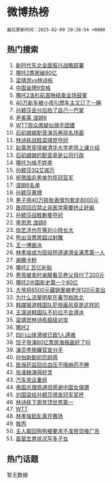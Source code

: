 # 微博热榜

`最后更新时间：2025-02-09 20:28:54 +0800`

## 热门搜索

1. [新时代东北全面振兴战略部署](https://m.weibo.cn/search?containerid=100103type%3D1%26t%3D10%26q%3D%23%E6%96%B0%E6%97%B6%E4%BB%A3%E4%B8%9C%E5%8C%97%E5%85%A8%E9%9D%A2%E6%8C%AF%E5%85%B4%E6%88%98%E7%95%A5%E9%83%A8%E7%BD%B2%23&stream_entry_id=51&isnewpage=1&extparam=seat%3D1%26dgr%3D0%26q%3D%2523%25E6%2596%25B0%25E6%2597%25B6%25E4%25BB%25A3%25E4%25B8%259C%25E5%258C%2597%25E5%2585%25A8%25E9%259D%25A2%25E6%258C%25AF%25E5%2585%25B4%25E6%2588%2598%25E7%2595%25A5%25E9%2583%25A8%25E7%25BD%25B2%2523%26pos%3D0%26c_type%3D51%26filter_type%3Drealtimehot%26stream_entry_id%3D51%26cate%3D10103%26display_time%3D1739104133%26pre_seqid%3D17391041330950107245586)
1. [哪吒2票房破80亿](https://m.weibo.cn/search?containerid=100103type%3D1%26t%3D10%26q%3D%23%E5%93%AA%E5%90%922%E7%A5%A8%E6%88%BF%E7%A0%B480%E4%BA%BF%23&stream_entry_id=31&isnewpage=1&extparam=seat%3D1%26q%3D%2523%25E5%2593%25AA%25E5%2590%25922%25E7%25A5%25A8%25E6%2588%25BF%25E7%25A0%25B480%25E4%25BA%25BF%2523%26dgr%3D0%26realpos%3D1%26pos%3D0%26c_type%3D31%26filter_type%3Drealtimehot%26band_rank%3D1%26flag%3D1%26lcate%3D5001%26stream_entry_id%3D31%26cate%3D5001%26display_time%3D1739104133%26pre_seqid%3D17391041330950107245586)
1. [梁靖崑vs林诗栋](https://m.weibo.cn/search?containerid=100103type%3D1%26t%3D10%26q%3D%23%E6%A2%81%E9%9D%96%E5%B4%91vs%E6%9E%97%E8%AF%97%E6%A0%8B%23&stream_entry_id=31&isnewpage=1&extparam=seat%3D1%26q%3D%2523%25E6%25A2%2581%25E9%259D%2596%25E5%25B4%2591vs%25E6%259E%2597%25E8%25AF%2597%25E6%25A0%258B%2523%26dgr%3D0%26realpos%3D2%26pos%3D1%26c_type%3D31%26filter_type%3Drealtimehot%26band_rank%3D2%26flag%3D1%26lcate%3D5001%26stream_entry_id%3D31%26cate%3D5001%26display_time%3D1739104133%26pre_seqid%3D17391041330950107245586)
1. [中国金牌9宫格](https://m.weibo.cn/search?containerid=100103type%3D1%26t%3D10%26q%3D%23%E4%B8%AD%E5%9B%BD%E9%87%91%E7%89%8C9%E5%AE%AB%E6%A0%BC%23&stream_entry_id=31&isnewpage=1&extparam=seat%3D1%26q%3D%2523%25E4%25B8%25AD%25E5%259B%25BD%25E9%2587%2591%25E7%2589%258C9%25E5%25AE%25AB%25E6%25A0%25BC%2523%26dgr%3D0%26realpos%3D3%26pos%3D2%26c_type%3D31%26filter_type%3Drealtimehot%26band_rank%3D3%26flag%3D0%26lcate%3D5001%26stream_entry_id%3D31%26cate%3D5001%26display_time%3D1739104133%26pre_seqid%3D17391041330950107245586)
1. [哪吒2洛杉矶首映结束全场鼓掌](https://m.weibo.cn/search?containerid=100103type%3D1%26t%3D10%26q%3D%23%E5%93%AA%E5%90%922%E6%B4%9B%E6%9D%89%E7%9F%B6%E9%A6%96%E6%98%A0%E7%BB%93%E6%9D%9F%E5%85%A8%E5%9C%BA%E9%BC%93%E6%8E%8C%23&stream_entry_id=31&isnewpage=1&extparam=seat%3D1%26q%3D%2523%25E5%2593%25AA%25E5%2590%25922%25E6%25B4%259B%25E6%259D%2589%25E7%259F%25B6%25E9%25A6%2596%25E6%2598%25A0%25E7%25BB%2593%25E6%259D%259F%25E5%2585%25A8%25E5%259C%25BA%25E9%25BC%2593%25E6%258E%258C%2523%26dgr%3D0%26realpos%3D4%26pos%3D3%26c_type%3D31%26filter_type%3Drealtimehot%26band_rank%3D4%26flag%3D2%26lcate%3D5001%26stream_entry_id%3D31%26cate%3D5001%26display_time%3D1739104133%26pre_seqid%3D17391041330950107245586)
1. [40万新车被小孩引燃车主又订了一辆](https://m.weibo.cn/search?containerid=100103type%3D1%26t%3D10%26q%3D%2340%E4%B8%87%E6%96%B0%E8%BD%A6%E8%A2%AB%E5%B0%8F%E5%AD%A9%E5%BC%95%E7%87%83%E8%BD%A6%E4%B8%BB%E5%8F%88%E8%AE%A2%E4%BA%86%E4%B8%80%E8%BE%86%23&stream_entry_id=31&isnewpage=1&extparam=seat%3D1%26q%3D%252340%25E4%25B8%2587%25E6%2596%25B0%25E8%25BD%25A6%25E8%25A2%25AB%25E5%25B0%258F%25E5%25AD%25A9%25E5%25BC%2595%25E7%2587%2583%25E8%25BD%25A6%25E4%25B8%25BB%25E5%258F%2588%25E8%25AE%25A2%25E4%25BA%2586%25E4%25B8%2580%25E8%25BE%2586%2523%26dgr%3D0%26realpos%3D5%26pos%3D4%26c_type%3D31%26filter_type%3Drealtimehot%26band_rank%3D5%26flag%3D1%26lcate%3D5001%26stream_entry_id%3D31%26cate%3D5001%26display_time%3D1739104133%26pre_seqid%3D17391041330950107245586)
1. [孙颖莎丢分后拍了自己一巴掌](https://m.weibo.cn/search?containerid=100103type%3D1%26t%3D10%26q%3D%23%E5%AD%99%E9%A2%96%E8%8E%8E%E4%B8%A2%E5%88%86%E5%90%8E%E6%8B%8D%E4%BA%86%E8%87%AA%E5%B7%B1%E4%B8%80%E5%B7%B4%E6%8E%8C%23&stream_entry_id=31&isnewpage=1&extparam=seat%3D1%26q%3D%2523%25E5%25AD%2599%25E9%25A2%2596%25E8%258E%258E%25E4%25B8%25A2%25E5%2588%2586%25E5%2590%258E%25E6%258B%258D%25E4%25BA%2586%25E8%2587%25AA%25E5%25B7%25B1%25E4%25B8%2580%25E5%25B7%25B4%25E6%258E%258C%2523%26dgr%3D0%26realpos%3D6%26pos%3D5%26c_type%3D31%26filter_type%3Drealtimehot%26band_rank%3D6%26flag%3D1%26lcate%3D5001%26stream_entry_id%3D31%26cate%3D5001%26display_time%3D1739104133%26pre_seqid%3D17391041330950107245586)
1. [尹美莱 浪姐6](https://m.weibo.cn/search?containerid=100103type%3D1%26t%3D10%26q%3D%E5%B0%B9%E7%BE%8E%E8%8E%B1+%E6%B5%AA%E5%A7%906&stream_entry_id=31&isnewpage=1&extparam=seat%3D1%26q%3D%25E5%25B0%25B9%25E7%25BE%258E%25E8%258E%25B1%2520%25E6%25B5%25AA%25E5%25A7%25906%26dgr%3D0%26realpos%3D7%26pos%3D6%26c_type%3D31%26filter_type%3Drealtimehot%26band_rank%3D7%26flag%3D1%26lcate%3D5001%26stream_entry_id%3D31%26cate%3D5001%26display_time%3D1739104133%26pre_seqid%3D17391041330950107245586)
1. [WTT观众席疑似骑手团建](https://m.weibo.cn/search?containerid=100103type%3D1%26t%3D10%26q%3D%23WTT%E8%A7%82%E4%BC%97%E5%B8%AD%E7%96%91%E4%BC%BC%E9%AA%91%E6%89%8B%E5%9B%A2%E5%BB%BA%23&stream_entry_id=31&isnewpage=1&extparam=seat%3D1%26q%3D%2523WTT%25E8%25A7%2582%25E4%25BC%2597%25E5%25B8%25AD%25E7%2596%2591%25E4%25BC%25BC%25E9%25AA%2591%25E6%2589%258B%25E5%259B%25A2%25E5%25BB%25BA%2523%26dgr%3D0%26realpos%3D8%26pos%3D7%26c_type%3D31%26filter_type%3Drealtimehot%26band_rank%3D8%26flag%3D1%26lcate%3D5001%26stream_entry_id%3D31%26cate%3D5001%26display_time%3D1739104133%26pre_seqid%3D17391041330950107245586)
1. [石矶娘娘配音演员再现名场面](https://m.weibo.cn/search?containerid=100103type%3D1%26t%3D10%26q%3D%23%E7%9F%B3%E7%9F%B6%E5%A8%98%E5%A8%98%E9%85%8D%E9%9F%B3%E6%BC%94%E5%91%98%E5%86%8D%E7%8E%B0%E5%90%8D%E5%9C%BA%E9%9D%A2%23&stream_entry_id=31&isnewpage=1&extparam=seat%3D1%26q%3D%2523%25E7%259F%25B3%25E7%259F%25B6%25E5%25A8%2598%25E5%25A8%2598%25E9%2585%258D%25E9%259F%25B3%25E6%25BC%2594%25E5%2591%2598%25E5%2586%258D%25E7%258E%25B0%25E5%2590%258D%25E5%259C%25BA%25E9%259D%25A2%2523%26dgr%3D0%26realpos%3D9%26pos%3D8%26c_type%3D31%26filter_type%3Drealtimehot%26band_rank%3D9%26flag%3D1%26lcate%3D5001%26stream_entry_id%3D31%26cate%3D5001%26display_time%3D1739104133%26pre_seqid%3D17391041330950107245586)
1. [林诗栋战胜梁靖崑夺冠](https://m.weibo.cn/search?containerid=100103type%3D1%26t%3D10%26q%3D%23%E6%9E%97%E8%AF%97%E6%A0%8B%E6%88%98%E8%83%9C%E6%A2%81%E9%9D%96%E5%B4%91%E5%A4%BA%E5%86%A0%23&stream_entry_id=31&isnewpage=1&extparam=seat%3D1%26q%3D%2523%25E6%259E%2597%25E8%25AF%2597%25E6%25A0%258B%25E6%2588%2598%25E8%2583%259C%25E6%25A2%2581%25E9%259D%2596%25E5%25B4%2591%25E5%25A4%25BA%25E5%2586%25A0%2523%26dgr%3D0%26realpos%3D10%26pos%3D9%26c_type%3D31%26filter_type%3Drealtimehot%26band_rank%3D10%26flag%3D1%26lcate%3D5001%26stream_entry_id%3D31%26cate%3D5001%26display_time%3D1739104133%26pre_seqid%3D17391041330950107245586)
1. [赵露思穿搭被清华大学老师上课介绍](https://m.weibo.cn/search?containerid=100103type%3D1%26t%3D10%26q%3D%23%E8%B5%B5%E9%9C%B2%E6%80%9D%E7%A9%BF%E6%90%AD%E8%A2%AB%E6%B8%85%E5%8D%8E%E5%A4%A7%E5%AD%A6%E8%80%81%E5%B8%88%E4%B8%8A%E8%AF%BE%E4%BB%8B%E7%BB%8D%23&stream_entry_id=31&isnewpage=1&extparam=seat%3D1%26q%3D%2523%25E8%25B5%25B5%25E9%259C%25B2%25E6%2580%259D%25E7%25A9%25BF%25E6%2590%25AD%25E8%25A2%25AB%25E6%25B8%2585%25E5%258D%258E%25E5%25A4%25A7%25E5%25AD%25A6%25E8%2580%2581%25E5%25B8%2588%25E4%25B8%258A%25E8%25AF%25BE%25E4%25BB%258B%25E7%25BB%258D%2523%26dgr%3D0%26realpos%3D11%26pos%3D10%26c_type%3D31%26filter_type%3Drealtimehot%26band_rank%3D11%26flag%3D1%26lcate%3D5001%26stream_entry_id%3D31%26cate%3D5001%26display_time%3D1739104133%26pre_seqid%3D17391041330950107245586)
1. [石矶娘娘的配音竟是公司行政](https://m.weibo.cn/search?containerid=100103type%3D1%26t%3D10%26q%3D%23%E7%9F%B3%E7%9F%B6%E5%A8%98%E5%A8%98%E7%9A%84%E9%85%8D%E9%9F%B3%E7%AB%9F%E6%98%AF%E5%85%AC%E5%8F%B8%E8%A1%8C%E6%94%BF%23&stream_entry_id=31&isnewpage=1&extparam=seat%3D1%26q%3D%2523%25E7%259F%25B3%25E7%259F%25B6%25E5%25A8%2598%25E5%25A8%2598%25E7%259A%2584%25E9%2585%258D%25E9%259F%25B3%25E7%25AB%259F%25E6%2598%25AF%25E5%2585%25AC%25E5%258F%25B8%25E8%25A1%258C%25E6%2594%25BF%2523%26dgr%3D0%26realpos%3D12%26pos%3D11%26c_type%3D31%26filter_type%3Drealtimehot%26band_rank%3D12%26flag%3D1%26lcate%3D5001%26stream_entry_id%3D31%26cate%3D5001%26display_time%3D1739104133%26pre_seqid%3D17391041330950107245586)
1. [哪吒为啥不姓李](https://m.weibo.cn/search?containerid=100103type%3D1%26t%3D10%26q%3D%E5%93%AA%E5%90%92%E4%B8%BA%E5%95%A5%E4%B8%8D%E5%A7%93%E6%9D%8E&stream_entry_id=31&isnewpage=1&extparam=seat%3D1%26q%3D%25E5%2593%25AA%25E5%2590%2592%25E4%25B8%25BA%25E5%2595%25A5%25E4%25B8%258D%25E5%25A7%2593%25E6%259D%258E%26dgr%3D0%26realpos%3D13%26pos%3D12%26c_type%3D31%26filter_type%3Drealtimehot%26band_rank%3D13%26flag%3D0%26lcate%3D5001%26stream_entry_id%3D31%26cate%3D5001%26display_time%3D1739104133%26pre_seqid%3D17391041330950107245586)
1. [孙颖莎3Q艾瑞万](https://m.weibo.cn/search?containerid=100103type%3D1%26t%3D10%26q%3D%E5%AD%99%E9%A2%96%E8%8E%8E3Q%E8%89%BE%E7%91%9E%E4%B8%87&stream_entry_id=31&isnewpage=1&extparam=seat%3D1%26q%3D%25E5%25AD%2599%25E9%25A2%2596%25E8%258E%258E3Q%25E8%2589%25BE%25E7%2591%259E%25E4%25B8%2587%26dgr%3D0%26realpos%3D14%26pos%3D13%26c_type%3D31%26filter_type%3Drealtimehot%26band_rank%3D14%26flag%3D1%26lcate%3D5001%26stream_entry_id%3D31%26cate%3D5001%26display_time%3D1739104133%26pre_seqid%3D17391041330950107245586)
1. [祝贺国乒男单包揽冠亚军](https://m.weibo.cn/search?containerid=100103type%3D1%26t%3D10%26q%3D%E7%A5%9D%E8%B4%BA%E5%9B%BD%E4%B9%92%E7%94%B7%E5%8D%95%E5%8C%85%E6%8F%BD%E5%86%A0%E4%BA%9A%E5%86%9B&stream_entry_id=31&isnewpage=1&extparam=seat%3D1%26q%3D%25E7%25A5%259D%25E8%25B4%25BA%25E5%259B%25BD%25E4%25B9%2592%25E7%2594%25B7%25E5%258D%2595%25E5%258C%2585%25E6%258F%25BD%25E5%2586%25A0%25E4%25BA%259A%25E5%2586%259B%26dgr%3D0%26realpos%3D15%26pos%3D14%26c_type%3D31%26filter_type%3Drealtimehot%26band_rank%3D15%26flag%3D1%26lcate%3D5001%26stream_entry_id%3D31%26cate%3D5001%26display_time%3D1739104133%26pre_seqid%3D17391041330950107245586)
1. [浪姐6名单](https://m.weibo.cn/search?containerid=100103type%3D1%26t%3D10%26q%3D%E6%B5%AA%E5%A7%906%E5%90%8D%E5%8D%95&stream_entry_id=31&isnewpage=1&extparam=seat%3D1%26q%3D%25E6%25B5%25AA%25E5%25A7%25906%25E5%2590%258D%25E5%258D%2595%26dgr%3D0%26realpos%3D16%26pos%3D15%26c_type%3D31%26filter_type%3Drealtimehot%26band_rank%3D16%26flag%3D0%26lcate%3D5001%26stream_entry_id%3D31%26cate%3D5001%26display_time%3D1739104133%26pre_seqid%3D17391041330950107245586)
1. [孙颖莎黄牌](https://m.weibo.cn/search?containerid=100103type%3D1%26t%3D10%26q%3D%E5%AD%99%E9%A2%96%E8%8E%8E%E9%BB%84%E7%89%8C&stream_entry_id=31&isnewpage=1&extparam=seat%3D1%26q%3D%25E5%25AD%2599%25E9%25A2%2596%25E8%258E%258E%25E9%25BB%2584%25E7%2589%258C%26dgr%3D0%26realpos%3D17%26pos%3D16%26c_type%3D31%26filter_type%3Drealtimehot%26band_rank%3D17%26flag%3D0%26lcate%3D5001%26stream_entry_id%3D31%26cate%3D5001%26display_time%3D1739104133%26pre_seqid%3D17391041330950107245586)
1. [男子用40万转账表情包套走8000元](https://m.weibo.cn/search?containerid=100103type%3D1%26t%3D10%26q%3D%23%E7%94%B7%E5%AD%90%E7%94%A840%E4%B8%87%E8%BD%AC%E8%B4%A6%E8%A1%A8%E6%83%85%E5%8C%85%E5%A5%97%E8%B5%B08000%E5%85%83%23&stream_entry_id=31&isnewpage=1&extparam=seat%3D1%26q%3D%2523%25E7%2594%25B7%25E5%25AD%2590%25E7%2594%25A840%25E4%25B8%2587%25E8%25BD%25AC%25E8%25B4%25A6%25E8%25A1%25A8%25E6%2583%2585%25E5%258C%2585%25E5%25A5%2597%25E8%25B5%25B08000%25E5%2585%2583%2523%26dgr%3D0%26realpos%3D18%26pos%3D17%26c_type%3D31%26filter_type%3Drealtimehot%26band_rank%3D18%26flag%3D1%26lcate%3D5001%26stream_entry_id%3D31%26cate%3D5001%26display_time%3D1739104133%26pre_seqid%3D17391041330950107245586)
1. [医院回应禁止非医学需要终止妊娠](https://m.weibo.cn/search?containerid=100103type%3D1%26t%3D10%26q%3D%23%E5%8C%BB%E9%99%A2%E5%9B%9E%E5%BA%94%E7%A6%81%E6%AD%A2%E9%9D%9E%E5%8C%BB%E5%AD%A6%E9%9C%80%E8%A6%81%E7%BB%88%E6%AD%A2%E5%A6%8A%E5%A8%A0%23&stream_entry_id=31&isnewpage=1&extparam=seat%3D1%26q%3D%2523%25E5%258C%25BB%25E9%2599%25A2%25E5%259B%259E%25E5%25BA%2594%25E7%25A6%2581%25E6%25AD%25A2%25E9%259D%259E%25E5%258C%25BB%25E5%25AD%25A6%25E9%259C%2580%25E8%25A6%2581%25E7%25BB%2588%25E6%25AD%25A2%25E5%25A6%258A%25E5%25A8%25A0%2523%26dgr%3D0%26realpos%3D19%26pos%3D18%26c_type%3D31%26filter_type%3Drealtimehot%26band_rank%3D19%26flag%3D0%26lcate%3D5001%26stream_entry_id%3D31%26cate%3D5001%26display_time%3D1739104133%26pre_seqid%3D17391041330950107245586)
1. [孙颖莎战胜蒯曼夺冠](https://m.weibo.cn/search?containerid=100103type%3D1%26t%3D10%26q%3D%23%E5%AD%99%E9%A2%96%E8%8E%8E%E6%88%98%E8%83%9C%E8%92%AF%E6%9B%BC%E5%A4%BA%E5%86%A0%23&stream_entry_id=31&isnewpage=1&extparam=seat%3D1%26q%3D%2523%25E5%25AD%2599%25E9%25A2%2596%25E8%258E%258E%25E6%2588%2598%25E8%2583%259C%25E8%2592%25AF%25E6%259B%25BC%25E5%25A4%25BA%25E5%2586%25A0%2523%26dgr%3D0%26realpos%3D20%26pos%3D19%26c_type%3D31%26filter_type%3Drealtimehot%26band_rank%3D20%26flag%3D0%26lcate%3D5001%26stream_entry_id%3D31%26cate%3D5001%26display_time%3D1739104133%26pre_seqid%3D17391041330950107245586)
1. [李思思 浪姐6](https://m.weibo.cn/search?containerid=100103type%3D1%26t%3D10%26q%3D%E6%9D%8E%E6%80%9D%E6%80%9D+%E6%B5%AA%E5%A7%906&stream_entry_id=31&isnewpage=1&extparam=seat%3D1%26q%3D%25E6%259D%258E%25E6%2580%259D%25E6%2580%259D%2520%25E6%25B5%25AA%25E5%25A7%25906%26dgr%3D0%26realpos%3D21%26pos%3D20%26c_type%3D31%26filter_type%3Drealtimehot%26band_rank%3D21%26flag%3D1%26lcate%3D5001%26stream_entry_id%3D31%26cate%3D5001%26display_time%3D1739104133%26pre_seqid%3D17391041330950107245586)
1. [徐艺洋也在等刘小玲长大](https://m.weibo.cn/search?containerid=100103type%3D1%26t%3D10%26q%3D%E5%BE%90%E8%89%BA%E6%B4%8B%E4%B9%9F%E5%9C%A8%E7%AD%89%E5%88%98%E5%B0%8F%E7%8E%B2%E9%95%BF%E5%A4%A7&stream_entry_id=31&isnewpage=1&extparam=seat%3D1%26q%3D%25E5%25BE%2590%25E8%2589%25BA%25E6%25B4%258B%25E4%25B9%259F%25E5%259C%25A8%25E7%25AD%2589%25E5%2588%2598%25E5%25B0%258F%25E7%258E%25B2%25E9%2595%25BF%25E5%25A4%25A7%26dgr%3D0%26realpos%3D22%26pos%3D21%26c_type%3D31%26filter_type%3Drealtimehot%26band_rank%3D22%26flag%3D1%26lcate%3D5001%26stream_entry_id%3D31%26cate%3D5001%26display_time%3D1739104133%26pre_seqid%3D17391041330950107245586)
1. [熊出没票房超过射雕](https://m.weibo.cn/search?containerid=100103type%3D1%26t%3D10%26q%3D%23%E7%86%8A%E5%87%BA%E6%B2%A1%E7%A5%A8%E6%88%BF%E8%B6%85%E8%BF%87%E5%B0%84%E9%9B%95%23&stream_entry_id=31&isnewpage=1&extparam=seat%3D1%26q%3D%2523%25E7%2586%258A%25E5%2587%25BA%25E6%25B2%25A1%25E7%25A5%25A8%25E6%2588%25BF%25E8%25B6%2585%25E8%25BF%2587%25E5%25B0%2584%25E9%259B%2595%2523%26dgr%3D0%26realpos%3D23%26pos%3D22%26c_type%3D31%26filter_type%3Drealtimehot%26band_rank%3D23%26flag%3D0%26lcate%3D5001%26stream_entry_id%3D31%26cate%3D5001%26display_time%3D1739104133%26pre_seqid%3D17391041330950107245586)
1. [王一博凿冰](https://m.weibo.cn/search?containerid=100103type%3D1%26t%3D10%26q%3D%23%E7%8E%8B%E4%B8%80%E5%8D%9A%E5%87%BF%E5%86%B0%23&stream_entry_id=31&isnewpage=1&extparam=seat%3D1%26q%3D%2523%25E7%258E%258B%25E4%25B8%2580%25E5%258D%259A%25E5%2587%25BF%25E5%2586%25B0%2523%26dgr%3D0%26realpos%3D24%26pos%3D23%26c_type%3D31%26filter_type%3Drealtimehot%26band_rank%3D24%26flag%3D1%26lcate%3D5001%26stream_entry_id%3D31%26cate%3D5001%26display_time%3D1739104133%26pre_seqid%3D17391041330950107245586)
1. [林孝埈成为现役短道速滑全满贯第一人](https://m.weibo.cn/search?containerid=100103type%3D1%26t%3D10%26q%3D%23%E6%9E%97%E5%AD%9D%E5%9F%88%E6%88%90%E4%B8%BA%E7%8E%B0%E5%BD%B9%E7%9F%AD%E9%81%93%E9%80%9F%E6%BB%91%E5%85%A8%E6%BB%A1%E8%B4%AF%E7%AC%AC%E4%B8%80%E4%BA%BA%23&stream_entry_id=31&isnewpage=1&extparam=seat%3D1%26q%3D%2523%25E6%259E%2597%25E5%25AD%259D%25E5%259F%2588%25E6%2588%2590%25E4%25B8%25BA%25E7%258E%25B0%25E5%25BD%25B9%25E7%259F%25AD%25E9%2581%2593%25E9%2580%259F%25E6%25BB%2591%25E5%2585%25A8%25E6%25BB%25A1%25E8%25B4%25AF%25E7%25AC%25AC%25E4%25B8%2580%25E4%25BA%25BA%2523%26dgr%3D0%26realpos%3D25%26pos%3D24%26c_type%3D31%26filter_type%3Drealtimehot%26band_rank%3D25%26flag%3D1%26lcate%3D5001%26stream_entry_id%3D31%26cate%3D5001%26display_time%3D1739104133%26pre_seqid%3D17391041330950107245586)
1. [谢娜卡粉](https://m.weibo.cn/search?containerid=100103type%3D1%26t%3D10%26q%3D%23%E8%B0%A2%E5%A8%9C%E5%8D%A1%E7%B2%89%23&stream_entry_id=31&isnewpage=1&extparam=seat%3D1%26q%3D%2523%25E8%25B0%25A2%25E5%25A8%259C%25E5%258D%25A1%25E7%25B2%2589%2523%26dgr%3D0%26realpos%3D26%26pos%3D25%26c_type%3D31%26filter_type%3Drealtimehot%26band_rank%3D26%26flag%3D0%26lcate%3D5001%26stream_entry_id%3D31%26cate%3D5001%26display_time%3D1739104133%26pre_seqid%3D17391041330950107245586)
1. [哪吒2 百亿补贴](https://m.weibo.cn/search?containerid=100103type%3D1%26t%3D10%26q%3D%E5%93%AA%E5%90%922+%E7%99%BE%E4%BA%BF%E8%A1%A5%E8%B4%B4&stream_entry_id=31&isnewpage=1&extparam=seat%3D1%26q%3D%25E5%2593%25AA%25E5%2590%25922%2520%25E7%2599%25BE%25E4%25BA%25BF%25E8%25A1%25A5%25E8%25B4%25B4%26dgr%3D0%26realpos%3D27%26pos%3D26%26c_type%3D31%26filter_type%3Drealtimehot%26band_rank%3D27%26flag%3D1%26lcate%3D5001%26stream_entry_id%3D31%26cate%3D5001%26display_time%3D1739104133%26pre_seqid%3D17391041330950107245586)
1. [男孩被卖时亲眼看见养父母付了200元](https://m.weibo.cn/search?containerid=100103type%3D1%26t%3D10%26q%3D%23%E7%94%B7%E5%AD%A9%E8%A2%AB%E5%8D%96%E6%97%B6%E4%BA%B2%E7%9C%BC%E7%9C%8B%E8%A7%81%E5%85%BB%E7%88%B6%E6%AF%8D%E4%BB%98%E4%BA%86200%E5%85%83%23&stream_entry_id=31&isnewpage=1&extparam=seat%3D1%26q%3D%2523%25E7%2594%25B7%25E5%25AD%25A9%25E8%25A2%25AB%25E5%258D%2596%25E6%2597%25B6%25E4%25BA%25B2%25E7%259C%25BC%25E7%259C%258B%25E8%25A7%2581%25E5%2585%25BB%25E7%2588%25B6%25E6%25AF%258D%25E4%25BB%2598%25E4%25BA%2586200%25E5%2585%2583%2523%26dgr%3D0%26realpos%3D28%26pos%3D27%26c_type%3D31%26filter_type%3Drealtimehot%26band_rank%3D28%26flag%3D0%26lcate%3D5001%26stream_entry_id%3D31%26cate%3D5001%26display_time%3D1739104133%26pre_seqid%3D17391041330950107245586)
1. [哪吒2中国影史第一个80亿](https://m.weibo.cn/search?containerid=100103type%3D1%26t%3D10%26q%3D%23%E5%93%AA%E5%90%922%E4%B8%AD%E5%9B%BD%E5%BD%B1%E5%8F%B2%E7%AC%AC%E4%B8%80%E4%B8%AA80%E4%BA%BF%23&stream_entry_id=31&isnewpage=1&extparam=seat%3D1%26q%3D%2523%25E5%2593%25AA%25E5%2590%25922%25E4%25B8%25AD%25E5%259B%25BD%25E5%25BD%25B1%25E5%258F%25B2%25E7%25AC%25AC%25E4%25B8%2580%25E4%25B8%25AA80%25E4%25BA%25BF%2523%26dgr%3D0%26realpos%3D29%26pos%3D28%26c_type%3D31%26filter_type%3Drealtimehot%26band_rank%3D29%26flag%3D1%26lcate%3D5001%26stream_entry_id%3D31%26cate%3D5001%26display_time%3D1739104133%26pre_seqid%3D17391041330950107245586)
1. [大爷将6500元藏锅里被老伴120元卖出](https://m.weibo.cn/search?containerid=100103type%3D1%26t%3D10%26q%3D%23%E5%A4%A7%E7%88%B7%E5%B0%866500%E5%85%83%E8%97%8F%E9%94%85%E9%87%8C%E8%A2%AB%E8%80%81%E4%BC%B4120%E5%85%83%E5%8D%96%E5%87%BA%23&stream_entry_id=31&isnewpage=1&extparam=seat%3D1%26q%3D%2523%25E5%25A4%25A7%25E7%2588%25B7%25E5%25B0%25866500%25E5%2585%2583%25E8%2597%258F%25E9%2594%2585%25E9%2587%258C%25E8%25A2%25AB%25E8%2580%2581%25E4%25BC%25B4120%25E5%2585%2583%25E5%258D%2596%25E5%2587%25BA%2523%26dgr%3D0%26realpos%3D30%26pos%3D29%26c_type%3D31%26filter_type%3Drealtimehot%26band_rank%3D30%26flag%3D1%26lcate%3D5001%26stream_entry_id%3D31%26cate%3D5001%26display_time%3D1739104133%26pre_seqid%3D17391041330950107245586)
1. [为什么流量明星在春节档败北](https://m.weibo.cn/search?containerid=100103type%3D1%26t%3D10%26q%3D%23%E4%B8%BA%E4%BB%80%E4%B9%88%E6%B5%81%E9%87%8F%E6%98%8E%E6%98%9F%E5%9C%A8%E6%98%A5%E8%8A%82%E6%A1%A3%E8%B4%A5%E5%8C%97%23&stream_entry_id=31&isnewpage=1&extparam=seat%3D1%26q%3D%2523%25E4%25B8%25BA%25E4%25BB%2580%25E4%25B9%2588%25E6%25B5%2581%25E9%2587%258F%25E6%2598%258E%25E6%2598%259F%25E5%259C%25A8%25E6%2598%25A5%25E8%258A%2582%25E6%25A1%25A3%25E8%25B4%25A5%25E5%258C%2597%2523%26dgr%3D0%26realpos%3D31%26pos%3D30%26c_type%3D31%26filter_type%3Drealtimehot%26band_rank%3D31%26flag%3D1%26lcate%3D5001%26stream_entry_id%3D31%26cate%3D5001%26display_time%3D1739104133%26pre_seqid%3D17391041330950107245586)
1. [韩媒报道韩国队犯规画风竟是这样的](https://m.weibo.cn/search?containerid=100103type%3D1%26t%3D10%26q%3D%23%E9%9F%A9%E5%AA%92%E6%8A%A5%E9%81%93%E9%9F%A9%E5%9B%BD%E9%98%9F%E7%8A%AF%E8%A7%84%E7%94%BB%E9%A3%8E%E7%AB%9F%E6%98%AF%E8%BF%99%E6%A0%B7%E7%9A%84%23&stream_entry_id=31&isnewpage=1&extparam=seat%3D1%26q%3D%2523%25E9%259F%25A9%25E5%25AA%2592%25E6%258A%25A5%25E9%2581%2593%25E9%259F%25A9%25E5%259B%25BD%25E9%2598%259F%25E7%258A%25AF%25E8%25A7%2584%25E7%2594%25BB%25E9%25A3%258E%25E7%25AB%259F%25E6%2598%25AF%25E8%25BF%2599%25E6%25A0%25B7%25E7%259A%2584%2523%26dgr%3D0%26realpos%3D32%26pos%3D31%26c_type%3D31%26filter_type%3Drealtimehot%26band_rank%3D32%26flag%3D1%26lcate%3D5001%26stream_entry_id%3D31%26cate%3D5001%26display_time%3D1739104133%26pre_seqid%3D17391041330950107245586)
1. [王濛说韩国队不扒拉不会滑冰](https://m.weibo.cn/search?containerid=100103type%3D1%26t%3D10%26q%3D%23%E7%8E%8B%E6%BF%9B%E8%AF%B4%E9%9F%A9%E5%9B%BD%E9%98%9F%E4%B8%8D%E6%89%92%E6%8B%89%E4%B8%8D%E4%BC%9A%E6%BB%91%E5%86%B0%23&stream_entry_id=31&isnewpage=1&extparam=seat%3D1%26q%3D%2523%25E7%258E%258B%25E6%25BF%259B%25E8%25AF%25B4%25E9%259F%25A9%25E5%259B%25BD%25E9%2598%259F%25E4%25B8%258D%25E6%2589%2592%25E6%258B%2589%25E4%25B8%258D%25E4%25BC%259A%25E6%25BB%2591%25E5%2586%25B0%2523%26dgr%3D0%26realpos%3D33%26pos%3D32%26c_type%3D31%26filter_type%3Drealtimehot%26band_rank%3D33%26flag%3D1%26lcate%3D5001%26stream_entry_id%3D31%26cate%3D5001%26display_time%3D1739104133%26pre_seqid%3D17391041330950107245586)
1. [梁靖崑林诗栋超级对攻](https://m.weibo.cn/search?containerid=100103type%3D1%26t%3D10%26q%3D%23%E6%A2%81%E9%9D%96%E5%B4%91%E6%9E%97%E8%AF%97%E6%A0%8B%E8%B6%85%E7%BA%A7%E5%AF%B9%E6%94%BB%23&stream_entry_id=31&isnewpage=1&extparam=seat%3D1%26q%3D%2523%25E6%25A2%2581%25E9%259D%2596%25E5%25B4%2591%25E6%259E%2597%25E8%25AF%2597%25E6%25A0%258B%25E8%25B6%2585%25E7%25BA%25A7%25E5%25AF%25B9%25E6%2594%25BB%2523%26dgr%3D0%26realpos%3D34%26pos%3D33%26c_type%3D31%26filter_type%3Drealtimehot%26band_rank%3D34%26flag%3D1%26lcate%3D5001%26stream_entry_id%3D31%26cate%3D5001%26display_time%3D1739104133%26pre_seqid%3D17391041330950107245586)
1. [哪吒2](https://m.weibo.cn/search?containerid=100103type%3D1%26t%3D10%26q%3D%E5%93%AA%E5%90%922&stream_entry_id=31&isnewpage=1&extparam=seat%3D1%26q%3D%25E5%2593%25AA%25E5%2590%25922%26dgr%3D0%26realpos%3D35%26pos%3D34%26c_type%3D31%26filter_type%3Drealtimehot%26band_rank%3D35%26flag%3D0%26lcate%3D5001%26stream_entry_id%3D31%26cate%3D5001%26display_time%3D1739104133%26pre_seqid%3D17391041330950107245586)
1. [四川山体滑坡已致1人遇难](https://m.weibo.cn/search?containerid=100103type%3D1%26t%3D10%26q%3D%23%E5%9B%9B%E5%B7%9D%E5%B1%B1%E4%BD%93%E6%BB%91%E5%9D%A1%E5%B7%B2%E8%87%B41%E4%BA%BA%E9%81%87%E9%9A%BE%23&stream_entry_id=31&isnewpage=1&extparam=seat%3D1%26q%3D%2523%25E5%259B%259B%25E5%25B7%259D%25E5%25B1%25B1%25E4%25BD%2593%25E6%25BB%2591%25E5%259D%25A1%25E5%25B7%25B2%25E8%2587%25B41%25E4%25BA%25BA%25E9%2581%2587%25E9%259A%25BE%2523%26dgr%3D0%26realpos%3D36%26pos%3D35%26c_type%3D31%26filter_type%3Drealtimehot%26band_rank%3D36%26flag%3D0%26lcate%3D5001%26stream_entry_id%3D31%26cate%3D5001%26display_time%3D1739104133%26pre_seqid%3D17391041330950107245586)
1. [饺子导演80亿票房海报画好了吗](https://m.weibo.cn/search?containerid=100103type%3D1%26t%3D10%26q%3D%23%E9%A5%BA%E5%AD%90%E5%AF%BC%E6%BC%9480%E4%BA%BF%E7%A5%A8%E6%88%BF%E6%B5%B7%E6%8A%A5%E7%94%BB%E5%A5%BD%E4%BA%86%E5%90%97%23&stream_entry_id=31&isnewpage=1&extparam=seat%3D1%26q%3D%2523%25E9%25A5%25BA%25E5%25AD%2590%25E5%25AF%25BC%25E6%25BC%259480%25E4%25BA%25BF%25E7%25A5%25A8%25E6%2588%25BF%25E6%25B5%25B7%25E6%258A%25A5%25E7%2594%25BB%25E5%25A5%25BD%25E4%25BA%2586%25E5%2590%2597%2523%26dgr%3D0%26realpos%3D37%26pos%3D36%26c_type%3D31%26filter_type%3Drealtimehot%26band_rank%3D37%26flag%3D1%26lcate%3D5001%26stream_entry_id%3D31%26cate%3D5001%26display_time%3D1739104133%26pre_seqid%3D17391041330950107245586)
1. [演员李施嬅官宣分手](https://m.weibo.cn/search?containerid=100103type%3D1%26t%3D10%26q%3D%23%E6%BC%94%E5%91%98%E6%9D%8E%E6%96%BD%E5%AC%85%E5%AE%98%E5%AE%A3%E5%88%86%E6%89%8B%23&stream_entry_id=31&isnewpage=1&extparam=seat%3D1%26q%3D%2523%25E6%25BC%2594%25E5%2591%2598%25E6%259D%258E%25E6%2596%25BD%25E5%25AC%2585%25E5%25AE%2598%25E5%25AE%25A3%25E5%2588%2586%25E6%2589%258B%2523%26dgr%3D0%26realpos%3D38%26pos%3D37%26c_type%3D31%26filter_type%3Drealtimehot%26band_rank%3D38%26flag%3D0%26lcate%3D5001%26stream_entry_id%3D31%26cate%3D5001%26display_time%3D1739104133%26pre_seqid%3D17391041330950107245586)
1. [孙怡新剧初恋姐感](https://m.weibo.cn/search?containerid=100103type%3D1%26t%3D10%26q%3D%E5%AD%99%E6%80%A1%E6%96%B0%E5%89%A7%E5%88%9D%E6%81%8B%E5%A7%90%E6%84%9F&stream_entry_id=31&isnewpage=1&extparam=seat%3D1%26q%3D%25E5%25AD%2599%25E6%2580%25A1%25E6%2596%25B0%25E5%2589%25A7%25E5%2588%259D%25E6%2581%258B%25E5%25A7%2590%25E6%2584%259F%26dgr%3D0%26realpos%3D39%26pos%3D38%26c_type%3D31%26filter_type%3Drealtimehot%26band_rank%3D39%26flag%3D1%26lcate%3D5001%26stream_entry_id%3D31%26cate%3D5001%26display_time%3D1739104133%26pre_seqid%3D17391041330950107245586)
1. [医保药监回应血压不降麻药不睡](https://m.weibo.cn/search?containerid=100103type%3D1%26t%3D10%26q%3D%23%E5%8C%BB%E4%BF%9D%E8%8D%AF%E7%9B%91%E5%9B%9E%E5%BA%94%E8%A1%80%E5%8E%8B%E4%B8%8D%E9%99%8D%E9%BA%BB%E8%8D%AF%E4%B8%8D%E7%9D%A1%23&stream_entry_id=31&isnewpage=1&extparam=seat%3D1%26q%3D%2523%25E5%258C%25BB%25E4%25BF%259D%25E8%258D%25AF%25E7%259B%2591%25E5%259B%259E%25E5%25BA%2594%25E8%25A1%2580%25E5%258E%258B%25E4%25B8%258D%25E9%2599%258D%25E9%25BA%25BB%25E8%258D%25AF%25E4%25B8%258D%25E7%259D%25A1%2523%26dgr%3D0%26realpos%3D40%26pos%3D39%26c_type%3D31%26filter_type%3Drealtimehot%26band_rank%3D40%26flag%3D0%26lcate%3D5001%26stream_entry_id%3D31%26cate%3D5001%26display_time%3D1739104133%26pre_seqid%3D17391041330950107245586)
1. [张凌赫演得好灵](https://m.weibo.cn/search?containerid=100103type%3D1%26t%3D10%26q%3D%E5%BC%A0%E5%87%8C%E8%B5%AB%E6%BC%94%E5%BE%97%E5%A5%BD%E7%81%B5&stream_entry_id=31&isnewpage=1&extparam=seat%3D1%26q%3D%25E5%25BC%25A0%25E5%2587%258C%25E8%25B5%25AB%25E6%25BC%2594%25E5%25BE%2597%25E5%25A5%25BD%25E7%2581%25B5%26dgr%3D0%26realpos%3D41%26pos%3D40%26c_type%3D31%26filter_type%3Drealtimehot%26band_rank%3D41%26flag%3D1%26lcate%3D5001%26stream_entry_id%3D31%26cate%3D5001%26display_time%3D1739104133%26pre_seqid%3D17391041330950107245586)
1. [汽车央企重组](https://m.weibo.cn/search?containerid=100103type%3D1%26t%3D10%26q%3D%23%E6%B1%BD%E8%BD%A6%E5%A4%AE%E4%BC%81%E9%87%8D%E7%BB%84%23&stream_entry_id=31&isnewpage=1&extparam=seat%3D1%26q%3D%2523%25E6%25B1%25BD%25E8%25BD%25A6%25E5%25A4%25AE%25E4%25BC%2581%25E9%2587%258D%25E7%25BB%2584%2523%26dgr%3D0%26realpos%3D42%26pos%3D41%26c_type%3D31%26filter_type%3Drealtimehot%26band_rank%3D42%26flag%3D1%26lcate%3D5001%26stream_entry_id%3D31%26cate%3D5001%26display_time%3D1739104133%26pre_seqid%3D17391041330950107245586)
1. [泰国总理佩通坦感谢中国女保镖](https://m.weibo.cn/search?containerid=100103type%3D1%26t%3D10%26q%3D%23%E6%B3%B0%E5%9B%BD%E6%80%BB%E7%90%86%E4%BD%A9%E9%80%9A%E5%9D%A6%E6%84%9F%E8%B0%A2%E4%B8%AD%E5%9B%BD%E5%A5%B3%E4%BF%9D%E9%95%96%23&stream_entry_id=31&isnewpage=1&extparam=seat%3D1%26q%3D%2523%25E6%25B3%25B0%25E5%259B%25BD%25E6%2580%25BB%25E7%2590%2586%25E4%25BD%25A9%25E9%2580%259A%25E5%259D%25A6%25E6%2584%259F%25E8%25B0%25A2%25E4%25B8%25AD%25E5%259B%25BD%25E5%25A5%25B3%25E4%25BF%259D%25E9%2595%2596%2523%26dgr%3D0%26realpos%3D43%26pos%3D42%26c_type%3D31%26filter_type%3Drealtimehot%26band_rank%3D43%26flag%3D1%26lcate%3D5001%26stream_entry_id%3D31%26cate%3D5001%26display_time%3D1739104133%26pre_seqid%3D17391041330950107245586)
1. [刘国梁给孙颖莎颁发冠军奖杯](https://m.weibo.cn/search?containerid=100103type%3D1%26t%3D10%26q%3D%23%E5%88%98%E5%9B%BD%E6%A2%81%E7%BB%99%E5%AD%99%E9%A2%96%E8%8E%8E%E9%A2%81%E5%8F%91%E5%86%A0%E5%86%9B%E5%A5%96%E6%9D%AF%23&stream_entry_id=31&isnewpage=1&extparam=seat%3D1%26q%3D%2523%25E5%2588%2598%25E5%259B%25BD%25E6%25A2%2581%25E7%25BB%2599%25E5%25AD%2599%25E9%25A2%2596%25E8%258E%258E%25E9%25A2%2581%25E5%258F%2591%25E5%2586%25A0%25E5%2586%259B%25E5%25A5%2596%25E6%259D%25AF%2523%26dgr%3D0%26realpos%3D44%26pos%3D43%26c_type%3D31%26filter_type%3Drealtimehot%26band_rank%3D44%26flag%3D1%26lcate%3D5001%26stream_entry_id%3D31%26cate%3D5001%26display_time%3D1739104133%26pre_seqid%3D17391041330950107245586)
1. [林诗栋下周登顶世界第一](https://m.weibo.cn/search?containerid=100103type%3D1%26t%3D10%26q%3D%E6%9E%97%E8%AF%97%E6%A0%8B%E4%B8%8B%E5%91%A8%E7%99%BB%E9%A1%B6%E4%B8%96%E7%95%8C%E7%AC%AC%E4%B8%80&stream_entry_id=31&isnewpage=1&extparam=seat%3D1%26q%3D%25E6%259E%2597%25E8%25AF%2597%25E6%25A0%258B%25E4%25B8%258B%25E5%2591%25A8%25E7%2599%25BB%25E9%25A1%25B6%25E4%25B8%2596%25E7%2595%258C%25E7%25AC%25AC%25E4%25B8%2580%26dgr%3D0%26realpos%3D45%26pos%3D44%26c_type%3D31%26filter_type%3Drealtimehot%26band_rank%3D45%26flag%3D1%26lcate%3D5001%26stream_entry_id%3D31%26cate%3D5001%26display_time%3D1739104133%26pre_seqid%3D17391041330950107245586)
1. [WTT](https://m.weibo.cn/search?containerid=100103type%3D1%26t%3D10%26q%3DWTT&stream_entry_id=31&isnewpage=1&extparam=seat%3D1%26q%3DWTT%26dgr%3D0%26realpos%3D46%26pos%3D45%26c_type%3D31%26filter_type%3Drealtimehot%26band_rank%3D46%26flag%3D1%26lcate%3D5001%26stream_entry_id%3D31%26cate%3D5001%26display_time%3D1739104133%26pre_seqid%3D17391041330950107245586)
1. [林孝埈趁乱离开赛场](https://m.weibo.cn/search?containerid=100103type%3D1%26t%3D10%26q%3D%23%E6%9E%97%E5%AD%9D%E5%9F%88%E8%B6%81%E4%B9%B1%E7%A6%BB%E5%BC%80%E8%B5%9B%E5%9C%BA%23&stream_entry_id=31&isnewpage=1&extparam=seat%3D1%26q%3D%2523%25E6%259E%2597%25E5%25AD%259D%25E5%259F%2588%25E8%25B6%2581%25E4%25B9%25B1%25E7%25A6%25BB%25E5%25BC%2580%25E8%25B5%259B%25E5%259C%25BA%2523%26dgr%3D0%26realpos%3D47%26pos%3D46%26c_type%3D31%26filter_type%3Drealtimehot%26band_rank%3D47%26flag%3D0%26lcate%3D5001%26stream_entry_id%3D31%26cate%3D5001%26display_time%3D1739104133%26pre_seqid%3D17391041330950107245586)
1. [敖丙](https://m.weibo.cn/search?containerid=100103type%3D1%26t%3D10%26q%3D%E6%95%96%E4%B8%99&stream_entry_id=31&isnewpage=1&extparam=seat%3D1%26q%3D%25E6%2595%2596%25E4%25B8%2599%26dgr%3D0%26realpos%3D48%26pos%3D47%26c_type%3D31%26filter_type%3Drealtimehot%26band_rank%3D48%26flag%3D1%26lcate%3D5001%26stream_entry_id%3D31%26cate%3D5001%26display_time%3D1739104133%26pre_seqid%3D17391041330950107245586)
1. [主人取回狗狗被要求不准带货接广告](https://m.weibo.cn/search?containerid=100103type%3D1%26t%3D10%26q%3D%23%E4%B8%BB%E4%BA%BA%E5%8F%96%E5%9B%9E%E7%8B%97%E7%8B%97%E8%A2%AB%E8%A6%81%E6%B1%82%E4%B8%8D%E5%87%86%E5%B8%A6%E8%B4%A7%E6%8E%A5%E5%B9%BF%E5%91%8A%23&stream_entry_id=31&isnewpage=1&extparam=seat%3D1%26q%3D%2523%25E4%25B8%25BB%25E4%25BA%25BA%25E5%258F%2596%25E5%259B%259E%25E7%258B%2597%25E7%258B%2597%25E8%25A2%25AB%25E8%25A6%2581%25E6%25B1%2582%25E4%25B8%258D%25E5%2587%2586%25E5%25B8%25A6%25E8%25B4%25A7%25E6%258E%25A5%25E5%25B9%25BF%25E5%2591%258A%2523%26dgr%3D0%26realpos%3D49%26pos%3D48%26c_type%3D31%26filter_type%3Drealtimehot%26band_rank%3D49%26flag%3D1%26lcate%3D5001%26stream_entry_id%3D31%26cate%3D5001%26display_time%3D1739104133%26pre_seqid%3D17391041330950107245586)
1. [苗苗生育状况写多子女](https://m.weibo.cn/search?containerid=100103type%3D1%26t%3D10%26q%3D%23%E8%8B%97%E8%8B%97%E7%94%9F%E8%82%B2%E7%8A%B6%E5%86%B5%E5%86%99%E5%A4%9A%E5%AD%90%E5%A5%B3%23&stream_entry_id=31&isnewpage=1&extparam=seat%3D1%26q%3D%2523%25E8%258B%2597%25E8%258B%2597%25E7%2594%259F%25E8%2582%25B2%25E7%258A%25B6%25E5%2586%25B5%25E5%2586%2599%25E5%25A4%259A%25E5%25AD%2590%25E5%25A5%25B3%2523%26dgr%3D0%26realpos%3D50%26pos%3D49%26c_type%3D31%26filter_type%3Drealtimehot%26band_rank%3D50%26flag%3D0%26lcate%3D5001%26stream_entry_id%3D31%26cate%3D5001%26display_time%3D1739104133%26pre_seqid%3D17391041330950107245586)

## 热门话题

暂无数据
